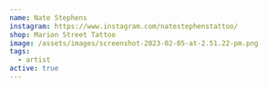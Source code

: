 ```yaml
---
name: Nate Stephens
instagram: https://www.instagram.com/natestephenstattoo/
shop: Marion Street Tattoo
image: /assets/images/screenshot-2023-02-05-at-2.51.22-pm.png
tags:
  - artist
active: true
---
```

